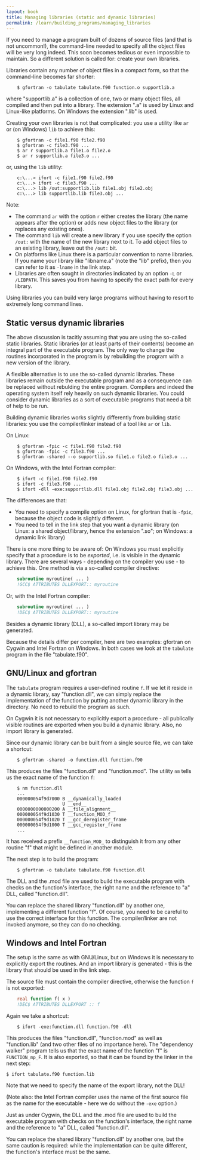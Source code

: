 ```yaml
---
layout: book
title: Managing libraries (static and dynamic libraries)
permalink: /learn/building_programs/managing_libraries
---
```


If you need to manage a program built of dozens of source files (and
that is not uncommon!), the command-line needed to specify all the
object files will be very long indeed. This soon becomes tedious or
even impossible to maintain. So a different solution is called for:
create your own libraries.

Libraries contain any number of object files in a compact form, so that
the command-line becomes far shorter:

```shell
    $ gfortran -o tabulate tabulate.f90 function.o supportlib.a
```

where "supportlib.a" is a collection of one, two or many object files,
all compiled and then put into a library. The extension ".a" is used by
Linux and Linux-like platforms. On Windows the extension ".lib" is used.

Creating your own libraries is not that complicated: you use a utility
like `ar` or (on Windows) `lib` to achieve this:

```shell
    $ gfortran -c file1.f90 file2.f90
    $ gfortran -c file3.f90 ...
    $ ar r supportlib.a file1.o file2.o
    $ ar r supportlib.a file3.o ...
```

or, using the `lib` utility:

```shell
    c:\...> ifort -c file1.f90 file2.f90
    c:\...> ifort -c file3.f90 ...
    c:\...> lib /out:supportlib.lib file1.obj file2.obj
    c:\...> lib supportlib.lib file3.obj ...
```

Note:

* The command `ar` with the option `r` either creates the library (the
name appears after the option) or adds new object files to the library
(or replaces any existing ones).
* The command `lib` will create a new library if you use specify the
option `/out:` with the name of the new library next to it. To add
object files to an existing library, leave out the `/out:` bit.
* On platforms like Linux there is a particular convention to name
libraries. If you name your library like "libname.a" (note the "lib"
prefix), then you can refer to it as `-lname` in the link step.
* Libraries are often sought in directories indicated by an option `-L`
or `/LIBPATH`. This saves you from having to specify the exact path for
every library.

Using libraries you can build very large programs without
having to resort to extremely long command lines.


## Static versus dynamic libraries

The above discussion is tacitly assuming that you are using the so-called
static libraries. Static libraries (or at least parts of their
contents) become an integral part of the executable program. The only
way to change the routines incorporated in the program is by rebuilding
the program with a new version of the library.

A flexible alternative is to use the so-called dynamic libraries. These
libraries remain outside the executable program and as a consequence
can be replaced without rebulding the entire program. Compilers and
indeed the operating system itself rely heavily on such dynamic
libraries. You could consider dynamic libraries as a sort of executable
programs that need a bit of help to be run.

Building dynamic libraries works slightly differently from building
static libraries: you use the compiler/linker instead of a tool
like `ar` or `lib`.

On Linux:

```shell
    $ gfortran -fpic -c file1.f90 file2.f90
    $ gfortran -fpic -c file3.f90 ...
    $ gfortran -shared --o supportlib.so file1.o file2.o file3.o ...
```

On Windows, with the Intel Fortran compiler:

```shell
    $ ifort -c file1.f90 file2.f90
    $ ifort -c file3.f90 ...
    $ ifort -dll -exe:supportlib.dll file1.obj file2.obj file3.obj ...
```

The differences are that:

* You need to specify a compile option on Linux, for gfortran that is `-fpic`,
because the object code is slightly different.
* You need to tell in the link step that you want a dynamic library (on
Linux: a shared object/library, hence the extension ".so"; on Windows:
a dynamic link library)

There is one more thing to be aware of: On Windows you must
explicitly specify that a procedure is to be _exported_, i.e. is visible
in the dynamic library. There are several ways - depending on the
compiler you use - to achieve this. One method is via a so-called
compiler directive:

```fortran
    subroutine myroutine( ... )
    !GCC$ ATTRIBUTES DLLEXPORT:: myroutine
```

Or, with the Intel Fortran compiler:

```fortran
    subroutine myroutine( ... )
    !DEC$ ATTRIBUTES DLLEXPORT:: myroutine
```

Besides a dynamic library (DLL), a so-called import library may be
generated.

Because the details differ per compiler, here are two examples:
gfortran on Cygwin and Intel Fortran on Windows. In both cases
we look at the `tabulate` program in the file "tabulate.f90".

## GNU/Linux and gfortran
The `tabulate` program requires a user-defined routine `f`. If we
let it reside in a dynamic library, say "function.dll", we can simply
replace the implementation of the function by putting another dynamic
library in the directory. No need to rebuild the program as such.

On Cygwin it is not necessary to explicitly export a procedure - all
publically visible routines are exported when you build a dynamic library.
Also, no import library is generated.

Since our dynamic library can be built from a single source file, we
can take a shortcut:

```shell
    $ gfortran -shared -o function.dll function.f90
```

This produces the files "function.dll" and "function.mod". The
utility `nm` tells us the exact name of the function `f`:

```shell
    $ nm function.dll
    ...
    000000054f9d7000 B __dynamically_loaded
                     U __end__
    0000000000000200 A __file_alignment__
    000000054f9d1030 T __function_MOD_f
    000000054f9d1020 T __gcc_deregister_frame
    000000054f9d1000 T __gcc_register_frame
    ...
```

It has received a prefix `__function_MOD_` to distinguish it from any
other routine "f" that might be defined in another module.

The next step is to build the program:

```shell
    $ gfortran -o tabulate tabulate.f90 function.dll
```

The DLL and the .mod file are used to build the executable program
with checks on the function's interface, the right name and the reference
to "a" DLL, called "function.dll".

You can replace the shared library "function.dll" by another one, implementing
a different function "f". Of course, you need to be careful to use the correct
interface for this function. The compiler/linker are not invoked anymore, so they
can do no checking.

## Windows and Intel Fortran
The setup is the same as with GNU/Linux, but on Windows it is necessary
to explicitly export the routines. And an import library is generated -
this is the library that should be used in the link step.

The source file must contain the compiler directive, otherwise the function `f`
is not exported:

```fortran
    real function f( x )
    !DEC$ ATTRIBUTES DLLEXPORT :: f
```

Again we take a shortcut:

```shell
    $ ifort -exe:function.dll function.f90 -dll
```

This produces the files "function.dll", "function.mod" as well as "function.lib" (and two
other files of no importance here). The "dependency walker" program tells us
that the exact name of the function "f" is `FUNCTION_mp_F`. It is also exported, so that
it can be found by the linker in the next step:

    $ ifort tabulate.f90 function.lib

Note that we need to specify the name of the export library, not the DLL!

(Note also: the Intel Fortran compiler uses the name of the first source file as the
name for the executable - here we do without the `-exe` option.)

Just as under Cygwin, the DLL and the .mod file are used to build the executable program
with checks on the function's interface, the right name and the reference
to "a" DLL, called "function.dll".

You can replace the shared library "function.dll" by another one, but the same
caution is required: while the implementation can be quite different, the
function's interface must be the same.

